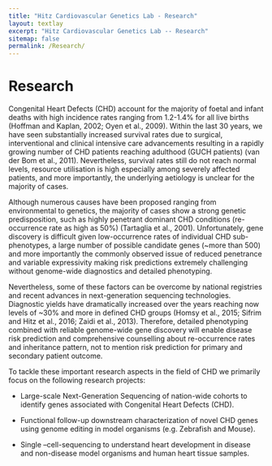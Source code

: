 ```yaml
---
title: "Hitz Cardiovascular Genetics Lab - Research"
layout: textlay
excerpt: "Hitz Cardiovascular Genetics Lab -- Research"
sitemap: false
permalink: /Research/
---
```


# Research

Congenital Heart Defects (CHD) account for the majority of foetal and infant deaths with high incidence rates ranging from 1.2-1.4% for all live births (Hoffman and Kaplan, 2002; Oyen et al., 2009). Within the last 30 years, we have seen substantially increased survival rates due to surgical, interventional and clinical intensive care advancements resulting in a rapidly growing number of CHD patients reaching adulthood (GUCH patients) (van der Bom et al., 2011). Nevertheless, survival rates still do not reach normal levels, resource utilisation is high especially among severely affected patients, and more importantly, the underlying aetiology is unclear for the majority of cases.

Although numerous causes have been proposed ranging from environmental to genetics, the majority of cases show a strong genetic predisposition, such as highly penetrant dominant CHD conditions (re-occurrence rate as high as 50%) (Tartaglia et al., 2001). Unfortunately, gene discovery is difficult given low-occurrence rates of individual CHD sub-phenotypes, a large number of possible candidate genes (~more than 500) and more importantly the commonly observed issue of reduced penetrance and variable expressivity making risk predictions extremely challenging without genome-wide diagnostics and detailed phenotyping.

Nevertheless, some of these factors can be overcome by national registries and recent advances in next-generation sequencing technologies. Diagnostic yields have dramatically increased over the years reaching now levels of ~30% and more in defined CHD groups (Homsy et al., 2015; Sifrim and Hitz et al., 2016; Zaidi et al., 2013). Therefore, detailed phenotyping combined with reliable genome-wide gene discovery will enable disease risk prediction and comprehensive counselling about re-occurrence rates and inheritance pattern, not to mention risk prediction for primary and secondary patient outcome.

To tackle these important research aspects in the field of CHD we primarily focus on the following research projects:

- Large-scale Next-Generation Sequencing of nation-wide cohorts to identify genes associated with Congenital Heart Defects (CHD).

- Functional follow-up downstream characterization of novel CHD genes using genome editing in model organisms (e.g. Zebrafish and Mouse).

- Single –cell-sequencing to understand heart development in disease and non-disease model organisms and human heart tissue samples.
